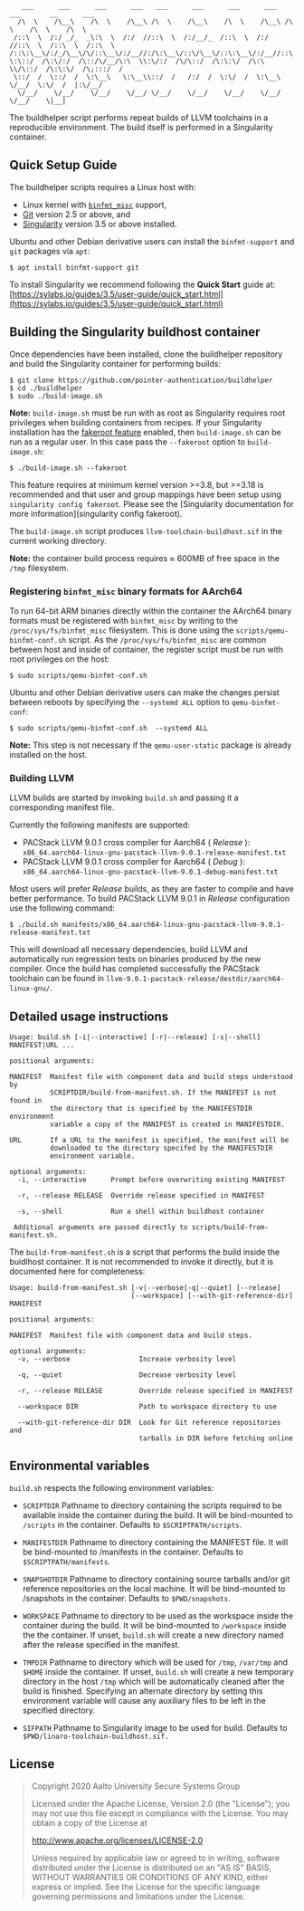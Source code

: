 
       ___      ___      ___      ___   ___      ___      ___      ___   ___       __      ___
      /\  \    /\__\    /\  \    /\__\ /\  \    /\__\    /\  \    /\__\ /\  \    /\  \    /\  \  
     /::\  \  /:/ _/_  _\:\  \  /:/  //::\  \  /:/__/_  /::\  \  /:/  //::\  \  /::\  \  /::\  \ 
    /::\:\__\/:/_/\__\/\/::\__\/:/__//:/\:\__\/::\/\__\/::\:\__\/:/__//::\:\__\/::\:\__\/::\:\__\
    \:\::/  /\:\/:/  /\::/\/__/\:\  \\:\/:/  /\/\::/  /\:\:\/  /\:\  \\/\::/  /\:\:\/  /\;:::/  /
     \::/  /  \::/  /  \:\__\   \:\__\\::/  /   /:/  /  \:\/  /  \:\__\  \/__/  \:\/  /  |:\/__/ 
      \/__/    \/__/    \/__/    \/__/ \/__/    \/__/    \/__/    \/__/          \/__/    \|__|


The buildhelper script performs repeat builds of LLVM toolchains in a reproducible environment.
The build itself is performed in a Singularity container.

## Quick Setup Guide

The buildhelper scripts requires a Linux host with:
- Linux kernel with [`binfmt_misc`](https://www.kernel.org/doc/html/latest/admin-guide/binfmt-misc.html) support,
- [Git](https://git-scm.com/) version 2.5 or above, and 
- [Singularity](https://sylabs.io/singularity/) version 3.5 or above installed.

Ubuntu and other Debian derivative users can install the `binfmt-support` and
`git` packages via `apt`:

    $ apt install binfmt-support git

To install Singularity we recommend following the **Quick Start** guide at:  
[https://sylabs.io/guides/3.5/user-guide/quick_start.html](https://sylabs.io/guides/3.5/user-guide/quick_start.html)

## Building the Singularity buildhost container

Once dependencies have been installed, clone the buildhelper repository and
build the Singularity container for performing builds:

    $ git clone https://github.com/pointer-authentication/buildhelper
    $ cd ./buildhelper
    $ sudo ./build-image.sh

**Note:** `build-image.sh` must be run with as root as Singularity requires root
privileges when building containers from recipes. If your Singularity
installation has the [fakeroot feature](https://sylabs.io/guides/3.5/user-guide/fakeroot.html) enabled, then `build-image.sh` can be run as a regular user.
In this case pass the `--fakeroot` option to `build-image.sh`:

    $ ./build-image.sh --fakeroot

This feature requires at minimum kernel version >=3.8, but >=3.18 is recommended
and that user and group mappings have been setup using `singularity config fakeroot`.
Please see the [Singularity documentation for more information](singularity config fakeroot).

The `build-image.sh` script produces `llvm-toolchain-buildhost.sif` in the current working directory.

**Note:** the container build process requires ≈ 600MB of free space in the `/tmp` filesystem.

### Registering `binfmt_misc` binary formats for AArch64

To run 64-bit ARM binaries directly within the container the AArch64 binary
formats must be registered with `binfmt_misc` by writing to the `/proc/sys/fs/binfmt_misc` filesystem.
This is done using the `scripts/qemu-binfmt-conf.sh` script.
As the `/proc/sys/fs/binfmt_misc` are common between host and inside of
container, the register script must be run with root privileges on the host:

    $ sudo scripts/qemu-binfmt-conf.sh   

Ubuntu and other Debian derivative users can make the changes persist between
reboots by specifying the `--systemd ALL` option to `qemu-binfmt-conf`:

    $ sudo scripts/qemu-binfmt-conf.sh  --systemd ALL

**Note:** This step is not necessary if the `qemu-user-static` package is
already installed on the host. 

### Building LLVM

LLVM builds are started by invoking `build.sh` and passing it a corresponding manifest file.

Currently the following manifests are supported:

- PACStack LLVM 9.0.1 cross compiler for Aarch64 ( _Release_ ): `x86_64.aarch64-linux-gnu-pacstack-llvm-9.0.1-release-manifest.txt`
- PACStack LLVM 9.0.1 cross compiler for Aarch64 ( _Debug_ ):   `x86_64.aarch64-linux-gnu-pacstack-llvm-9.0.1-debug-manifest.txt`

Most users will prefer _Release_ builds, as they are faster to compile and have
better performance. To build PACStack LLVM 9.0.1 in _Release_ configuration use
the following command:

    $ ./build.sh manifests/x86_64.aarch64-linux-gnu-pacstack-llvm-9.0.1-release-manifest.txt

This will download all necessary dependencies, build LLVM and automatically run
regression tests on binaries produced by the new compiler. Once the build has
completed successfully the PACStack toolchain can be found in
`llvm-9.0.1-pacstack-release/destdir/aarch64-linux-gnu/`.

## Detailed usage instructions

    Usage: build.sh [-i|--interactive] [-r|--release] [-s|--shell] MANIFEST|URL ...

    positional arguments:
    
    MANIFEST  Manifest file with component data and build steps understood by
              SCRIPTDIR/build-from-manifest.sh. If the MANIFEST is not found in
              the directory that is specified by the MANIFESTDIR environment
              variable a copy of the MANIFEST is created in MANIFESTDIR.
 
    URL       If a URL to the manifest is specified, the manifest will be
              downloaded to the directory specifed by the MANIFESTDIR
              environment variable.

    optional arguments:
      -i, --interactive      Prompt before overwriting existing MANIFEST
      
      -r, --release RELEASE  Override release specified in MANIFEST

      -s, --shell            Run a shell within buildhost container

     Additional arguments are passed directly to scripts/build-from-manifest.sh.

The `build-from-manifest.sh` is a script that performs the build inside the
buidlhost container. It is not recommended to invoke it directly, but it is 
documented here for completeness: 

    Usage: build-from-manifest.sh [-v|--verbose|-q|--quiet] [--release] 
                                  [--workspace] [--with-git-reference-dir] MANIFEST 

    positional arguments:
    
    MANIFEST  Manifest file with component data and build steps.
    
    optional arguments:
      -v, --verbose                 Increase verbosity level
      
      -q, --quiet                   Decrease verbosity level
      
      -r, --release RELEASE         Override release specified in MANIFEST

      --workspace DIR               Path to workspace directory to use
      
      --with-git-reference-dir DIR  Look for Git reference repositories and
                                    tarballs in DIR before fetching online

## Environmental variables

`build.sh` respects the following environment variables:

- `SCRIPTDIR`    Pathname to directory containing the scripts required to be
               available inside the container during the build. It will be
               bind-mounted to `/scripts` in the container.
               Defaults to `$SCRIPTPATH/scripts`.  

- `MANIFESTDIR`  Pathname to directory containing the MANIFEST file. It will be
               bind-mounted to /manifests in the container.
               Defaults to `$SCRIPTPATH/manifests`.  

- `SNAPSHOTDIR`  Pathname to directory containing source tarballs and/or git
               reference repositories on the local machine. It will be
               bind-mounted to /snapshots in the container.
               Defaults to `$PWD/snapshots`.  
 
- `WORKSPACE`    Pathname to directory to be used as the workspace inside the
               container during the build. It will be bind-mounted to `/workspace`
               inside the the container. If unset, `build.sh` will create a new
               directory named after the release specified in the manifest.  

- `TMPDIR`       Pathname to directory which will be used for `/tmp`, `/var/tmp` and
               `$HOME` inside the container. If unset, `build.sh` will create a
               new temporary directory in the host `/tmp` which will be 
               automatically cleaned after the build is finished.
               Specifying an alternate directory by setting this environment
               variable will cause any auxiliary files to be left in the
               specified directory.  

- `SIFPATH`      Pathname to Singularity image to be used for build.
               Defaults to `$PWD/linaro-toolchain-buildhost.sif.`  

## License

> Copyright 2020 Aalto University Secure Systems Group
>
> Licensed under the Apache License, Version 2.0 (the "License");
> you may not use this file except in compliance with the License.
> You may obtain a copy of the License at
>
>    http://www.apache.org/licenses/LICENSE-2.0
>
> Unless required by applicable law or agreed to in writing, software
> distributed under the License is distributed on an "AS IS" BASIS,
> WITHOUT WARRANTIES OR CONDITIONS OF ANY KIND, either express or implied.
> See the License for the specific language governing permissions and
> limitations under the License.
